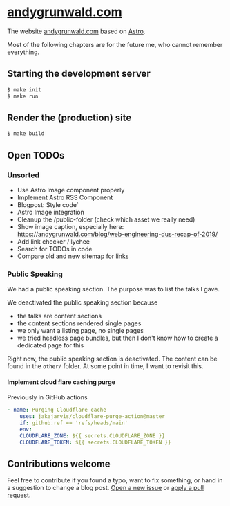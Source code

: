 # [andygrunwald.com](https://andygrunwald.com/)

The website [andygrunwald.com](https://andygrunwald.com) based on [Astro](https://astro.build/).

Most of the following chapters are for the future me, who cannot remember everything.

## Starting the development server

```sh
$ make init
$ make run
```

## Render the (production) site

```sh
$ make build
```

## Open TODOs

### Unsorted

- Use Astro Image component properly
- Implement Astro RSS Component
- Blogpost: Style code`
- Astro Image integration
- Cleanup the /public-folder (check which asset we really need)
- Show image caption, especially here: https://andygrunwald.com/blog/web-engineering-dus-recap-of-2019/
- Add link checker / lychee 
- Search for TODOs in code
- Compare old and new sitemap for links

### Public Speaking

We had a public speaking section.
The purpose was to list the talks I gave.

We deactivated the public speaking section because
- the talks are content sections
- the content sections rendered single pages
- we only want a listing page, no single pages
- we tried headless page bundles, but then I don't know how to create a dedicated page for this

Right now, the public speaking section is deactivated.
The content can be found in the `other/` folder.
At some point in time, I want to revisit this.

#### Implement cloud flare caching purge

Previously in GitHub actions

```yaml
- name: Purging Cloudflare cache
    uses: jakejarvis/cloudflare-purge-action@master
    if: github.ref == 'refs/heads/main'
    env:
    CLOUDFLARE_ZONE: ${{ secrets.CLOUDFLARE_ZONE }}
    CLOUDFLARE_TOKEN: ${{ secrets.CLOUDFLARE_TOKEN }}
```

## Contributions welcome

Feel free to contribute if you found a typo, want to fix something, or hand in a suggestion to change a blog post.
[Open a new issue](https://github.com/andygrunwald/andygrunwald.com/issues/new) or [apply a pull request](https://github.com/andygrunwald/andygrunwald.com/compare).